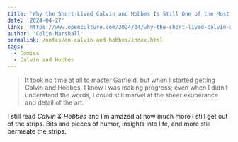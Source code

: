 ```yaml
---
title: 'Why the Short-Lived Calvin and Hobbes Is Still One of the Most Beloved & Influential Comic Strips'
date: '2024-04-27'
link: 'https://www.openculture.com/2024/04/why-the-short-lived-calvin-and-hobbes-is-still-one-of-the-most-beloved-and-influential-comic-strips.html'
author: 'Colin Marshall'
permalink: /notes/on-calvin-and-hobbes/index.html
tags:
  - Comics
  - Calvin and Hobbes
---
```


> It took no time at all to master Garfield, but when I started getting Calvin and Hobbes, I knew I was making progress; even when I didn’t understand the words, I could still marvel at the sheer exuberance and detail of the art.

I still read *Calvin & Hobbes* and I’m amazed at how much more I still get out of the strips. Bits and pieces of humor, insights into life, and more still permeate the strips.